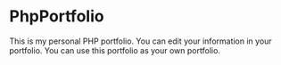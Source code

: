 # PhpPortfolio
This is my personal PHP portfolio. You can edit your information in your portfolio. You can use this portfolio as your own portfolio. 
